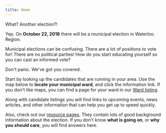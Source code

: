 ```yaml
---
title: Home
---
```

<p class="bigtext">What? Another election?!</p>

Yep. On **October 22, 2018** there will be a municipal election in Waterloo
Region. 

Municipal elections can be confusing.
There are a lot of positions
to vote for! There are no political parties! How do you start
educating yourself so you can cast an informed vote?

<p class="bigtext">Don't panic. We've got you covered.</p>

Start by looking up the candidates that are running in your area. 
Use the map below to **locate your municipal ward**, and click the
information link. 
If you don't like maps, you can find a page for your ward in our [Ward
listing](./wards/). 

Along with candidate listings you will find links to upcoming events,
news articles, and other information that can help you get up to speed
quickly.

Also, check 
out our [resource pages](./resources). They contain lots of good
background information about the election. If you don't know **what is
going on**, or **why you should care**, you will find answers here. 


<script src="https://embed.github.com/view/geojson/CivicTechWR/WRvotes/master/docs/_data/sync/WardBoundaries.geojson"></script>

